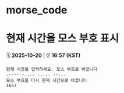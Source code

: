 # morse_code
# 현재 시간을 모스 부호 표시
<!-- MORSE_TIME_START -->
🗓️ **2025-10-20** | ⏰ **16:57 (KST)**

```
현재 시간을 입력하세요. 모스 부호로 바꿉니다
.---- -.... ..... --...
모스 부호를 다시 현재 시간으로 바꿉니다
1657
```
<!-- MORSE_TIME_END -->
